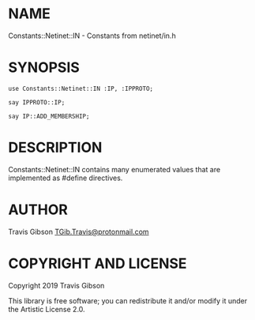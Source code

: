 NAME
====

Constants::Netinet::IN - Constants from netinet/in.h

SYNOPSIS
========

```perl6
use Constants::Netinet::IN :IP, :IPPROTO;

say IPPROTO::IP;

say IP::ADD_MEMBERSHIP;
```

DESCRIPTION
===========

Constants::Netinet::IN contains many enumerated values that are implemented as #define directives.

AUTHOR
======

Travis Gibson <TGib.Travis@protonmail.com>

COPYRIGHT AND LICENSE
=====================

Copyright 2019 Travis Gibson

This library is free software; you can redistribute it and/or modify it under the Artistic License 2.0.


